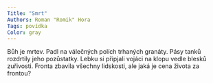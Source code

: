 ```yaml
---
Title: "Smrt"
Authors: Roman "Romik" Hora
Tags: povídka
Color: gray
---
```

Bůh je mrtev. Padl na válečných polích trhaných granáty. Pásy tanků rozdrtily jeho pozůstatky. Lebku si připjali vojáci na klopu vedle blesků zuřivosti. Fronta zbavila všechny lidskosti, ale jaká je cena života za frontou?
